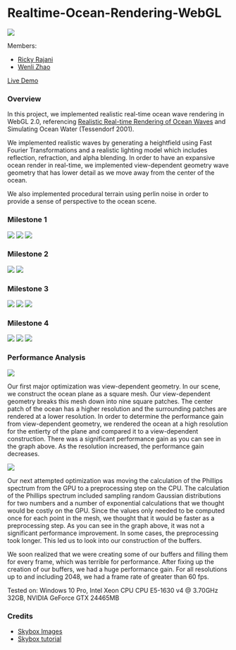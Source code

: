 # Realtime-Ocean-Rendering-WebGL

![](screenshots/Capture512.PNG)

Members: 
* [Ricky Rajani](https://github.com/rickyrajani)
* [Wenli Zhao](https://github.com/wpchop)

[Live Demo](http://rickyrajani.com/Realtime-Ocean-Rendering-WebGL/)

### Overview
In this project, we implemented realistic real-time ocean wave rendering in WebGL 2.0, referencing [Realistic Real-time Rendering of Ocean Waves](https://www.microsoft.com/en-us/research/wp-content/uploads/2016/12/rtwave.pdf) and Simulating Ocean Water (Tessendorf 2001). 

We implemented realistic waves by generating a heightfield using Fast Fourier Transformations and a realistic lighting model which includes reflection, refraction, and alpha blending. In order to have an expansive ocean render in real-time, we
implemented view-dependent geometry wave geometry that has lower detail as we move away from the center of the ocean.

We also implemented procedural terrain using perlin noise in order to provide a sense of perspective to the ocean scene.

### Milestone 1
![](screenshots/screenshot1.png)
![](screenshots/screenshot3.png)
![](screenshots/screenshot4.png)

### Milestone 2
![](screenshots/screenshot5.png)
![](screenshots/milestone2.png)

### Milestone 3
![](screenshots/Capture.PNG)
![](screenshots/Capture3.PNG)
![](screenshots/Capture4.PNG)

### Milestone 4
![](screenshots/wireframe1.png)
![](screenshots/largewaves.png)
![](screenshots/Capture1024.PNG)

### Performance Analysis
![](screenshots/chart1.png)

Our first major optimization was view-dependent geometry. In our scene, we construct the ocean plane as a square mesh. Our view-dependent geometry breaks this mesh down into nine square patches. The center patch of the ocean has a higher resolution and the surrounding patches are rendered at a lower resolution. In order to determine the performance gain from view-dependent geometry, we rendered the ocean at a high resolution for the entierty of the plane and compared it to a view-dependent construction. There was a significant performance gain as you can see in the graph above. As the resolution increased, the performance gain decreases.

![](screenshots/chart2.png)

Our next attempted optimization was moving the calculation of the Phillips spectrum from the GPU to a preprocessing step on the CPU. The calculation of the Phillips spectrum included sampling random Gaussian distributions for two numbers and a number of exponential calculations that we thought would be costly on the GPU. Since the values only needed to be computed once for each point in the mesh, we thought that it would be faster as a preprocessing step. As you can see in the graph above, it was not a significant performance improvement. In some cases, the preprocessing took longer. This led us to look into our construction of the buffers.

We soon realized that we were creating some of our buffers and filling them for every frame, which was terrible for performance. After fixing up the creation of our buffers, we had a huge performance gain. For all resolutions up to and including 2048, we had a frame rate of greater than 60 fps.

Tested on: Windows 10 Pro, Intel Xeon CPU CPU E5-1630 v4 @ 3.70GHz 32GB, NVIDIA GeForce GTX 24465MB 

### Credits

* [Skybox Images](http://www.custommapmakers.org/skyboxes.php)
* [Skybox tutorial](http://math.hws.edu/eck/cs424/notes2013/webgl/skybox-and-reflection/skybox.html)
